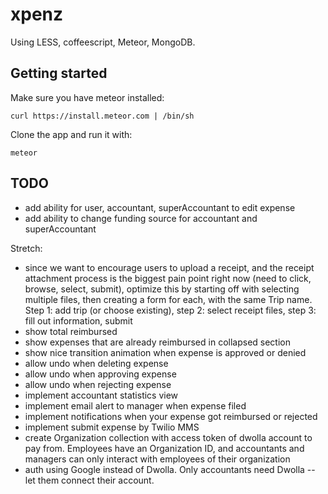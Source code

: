 # xpenz

Using LESS, coffeescript, Meteor, MongoDB.

## Getting started

Make sure you have meteor installed:

`curl https://install.meteor.com | /bin/sh`

Clone the app and run it with:

`meteor`

## TODO

- add ability for user, accountant, superAccountant to edit expense
- add ability to change funding source for accountant and superAccountant

Stretch:

- since we want to encourage users to upload a receipt, and the receipt attachment process is the biggest pain point right now (need to click, browse, select, submit), optimize this by starting off with selecting multiple files, then creating a form for each, with the same Trip name.  Step 1: add trip (or choose existing), step 2: select receipt files, step 3: fill out information, submit
- show total reimbursed
- show expenses that are already reimbursed in collapsed section
- show nice transition animation when expense is approved or denied
- allow undo when deleting expense
- allow undo when approving expense
- allow undo when rejecting expense
- implement accountant statistics view
- implement email alert to manager when expense filed
- implement notifications when your expense got reimbursed or rejected
- implement submit expense by Twilio MMS
- create Organization collection with access token of dwolla account to pay from.  Employees have an Organization ID, and accountants and managers can only interact with employees of their organization
- auth using Google instead of Dwolla.  Only accountants need Dwolla -- let them connect their account.